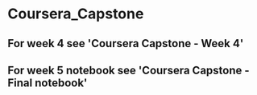 # Coursera_Capstone

## For week 4 see 'Coursera Capstone - Week 4'
## For week 5 notebook see 'Coursera Capstone - Final notebook'
